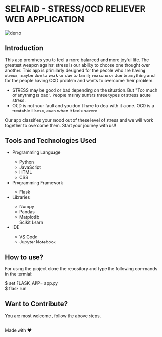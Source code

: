 <h1> SELFAID - STRESS/OCD RELIEVER WEB APPLICATION </h1>

![demo](https://user-images.githubusercontent.com/56245613/116519175-ca9e8000-a8ee-11eb-8950-8196481d4547.gif)



<h2> Introduction </h2>
<p>This app promises you to feel a more balanced and more joyful life. The greatest weapon against stress is our ability to choose one thought over another. This app is primilarly designed for the people who are having stress, maybe due to work or due to family reasons or due to anything and for the people having OCD problem and wants to overcome their problem. <br></p>
<ul> 
  <li> STRESS may be good or bad depending on the situation. But "Too much of anything is bad". People mainly suffers three types of stress acute stress.</li>
  <li> OCD is not your fault and you don't have to deal with it alone. OCD is a treatable illness, even when it feels severe.  </li>
</ul>
<p>Our app classifies your mood out of these level of stress and we will work together to overcome them. Start your journey with us!!</p>

<h2> Tools and Technologies Used </h2>
<ul>
  <li>Programming Language</li>
    <ul>
      <li>Python</li>
      <li>JavaScript</li>
      <li>HTML</li>
      <li>CSS</li>
    </ul>
  <li>Programming Framework</li>
    <ul>
      <li>Flask</li>
    </ul>
  <li>Libraries</li>
    <ul>
      <li>Numpy </li>
      <li>Pandas </li>
      <li>Matplotlib</li
      <li>Scikit Learn</li>
  </ul>
    <li>IDE</li>
    <ul>
      <li>VS Code</li>
      <li>Jupyter Notebook</li>
    </ul>
</ul>
<h2> How to use? </h2>
<p>For using the project clone the repository and type the following commands in the termial:</p>
$ set FLASK_APP= app.py<br>
$ flask run
<h2> Want to Contribute? </h2>
<p> You are most welcome , follow the above steps. </p>
<br>                                                                          Made with ❤ 
